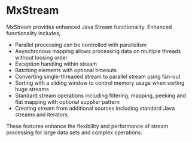 # MxStream
MxStream provides enhanced Java Stream functionality. Enhanced functionality includes;

* Parallel processing can be controlled with parallelism
* Asynchronous mapping allows processing data on multiple threads without loosing order
* Exception handling within stream
* Batching elements with optional timeouts
* Converting single-threaded stream to parallel stream using fan-out
* Sorting with a sliding window to control memory usage when sorting huge streams
* Standard stream operations including filtering, mapping, peeking and flat mapping with optional supplier pattern
* Creating stream from additional sources including standard Java streams and iterators.

These features enhance the flexibility and performance of stream processing for large data sets and complex operations.
